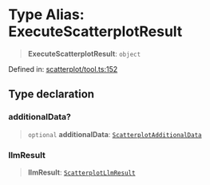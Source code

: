 # Type Alias: ExecuteScatterplotResult

> **ExecuteScatterplotResult**: `object`

Defined in: [scatterplot/tool.ts:152](https://github.com/GeoDaCenter/openassistant/blob/36f516b8229288259590b2d9dab3b10cbfc3cbfd/packages/echarts/src/scatterplot/tool.ts#L152)

## Type declaration

### additionalData?

> `optional` **additionalData**: [`ScatterplotAdditionalData`](ScatterplotAdditionalData.md)

### llmResult

> **llmResult**: [`ScatterplotLlmResult`](ScatterplotLlmResult.md)
